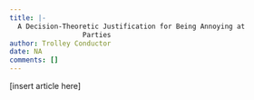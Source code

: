 ```yaml
---
title: |-
  A Decision-Theoretic Justification for Being Annoying at
                  Parties
author: Trolley Conductor
date: NA
comments: []
---
```


[insert article here]